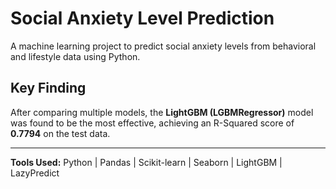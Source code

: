 # Social Anxiety Level Prediction

A machine learning project to predict social anxiety levels from behavioral and lifestyle data using Python.

## Key Finding

After comparing multiple models, the **LightGBM (LGBMRegressor)** model was found to be the most effective, achieving an R-Squared score of **0.7794** on the test data.

---
**Tools Used:** Python | Pandas | Scikit-learn | Seaborn | LightGBM | LazyPredict
